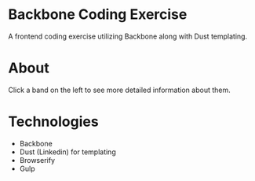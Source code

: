 # Backbone Coding Exercise
A frontend coding exercise utilizing Backbone along with Dust templating.

# About
Click a band on the left to see more detailed information about them.

# Technologies
* Backbone
* Dust (Linkedin) for templating
* Browserify
* Gulp
